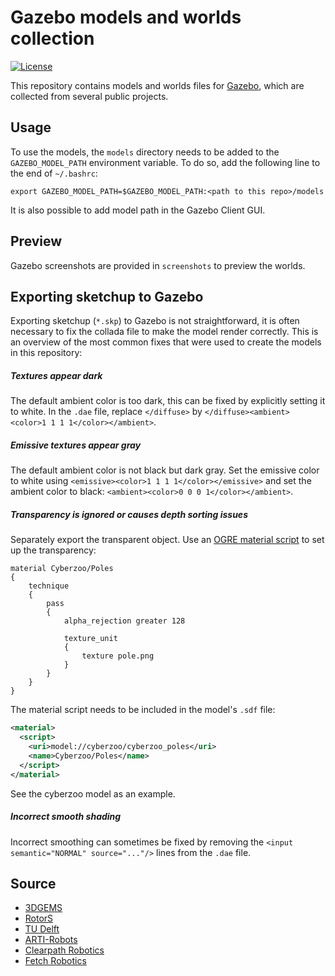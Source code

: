 # Gazebo models and worlds collection
[![License](https://img.shields.io/badge/license-GPLv3-blue)](https://opensource.org/licenses/GPL-3.0)

This repository contains models and worlds files for [Gazebo](http://gazebosim.org/), which are collected from several public projects.

## Usage
To use the models, the `models` directory needs to be added to the `GAZEBO_MODEL_PATH` environment variable. To do so, add the following line to the end of `~/.bashrc`:
```
export GAZEBO_MODEL_PATH=$GAZEBO_MODEL_PATH:<path to this repo>/models
```
It is also possible to add model path in the Gazebo Client GUI.

## Preview
Gazebo screenshots are provided in `screenshots` to preview the worlds.

## Exporting sketchup to Gazebo
Exporting sketchup (`*.skp`) to Gazebo is not straightforward, it is often necessary to fix the collada file to make the model render correctly. This is an overview of the most common fixes that were used to create the models in this repository:

##### Textures appear dark
The default ambient color is too dark, this can be fixed by explicitly setting it to white.  In the `.dae` file, replace `</diffuse>` by `</diffuse><ambient><color>1 1 1 1</color></ambient>`.

##### Emissive textures appear gray
The default ambient color is not black but dark gray. Set the emissive color to white using `<emissive><color>1 1 1 1</color></emissive>` and set the ambient color to black: `<ambient><color>0 0 0 1</color></ambient>`.

##### Transparency is ignored or causes depth sorting issues
Separately export the transparent object. Use an [OGRE material script](https://ogrecave.github.io/ogre/api/1.10/_material-_scripts.html) to set up the transparency:
```
material Cyberzoo/Poles
{
	technique
	{
		pass
		{
			alpha_rejection greater 128
			
			texture_unit
			{
				texture pole.png
			}
		}
	}
}

```
The material script needs to be included in the model's `.sdf` file:
```xml
<material>
  <script>
    <uri>model://cyberzoo/cyberzoo_poles</uri>
    <name>Cyberzoo/Poles</name>
  </script>
</material>
```
See the cyberzoo model as an example.

##### Incorrect smooth shading
Incorrect smoothing can sometimes be fixed by removing the `<input semantic="NORMAL" source="..."/>` lines from the `.dae` file.

## Source
 - [3DGEMS](http://data.nvision2.eecs.yorku.ca/3DGEMS/)
 - [RotorS](https://github.com/ethz-asl/rotors_simulator)
 - [TU Delft](https://github.com/tudelft/gazebo_models)
 - [ARTI-Robots](https://github.com/ARTI-Robots/gazebo_worlds)
 - [Clearpath Robotics](https://github.com/clearpathrobotics/cpr_gazebo)
 - [Fetch Robotics](https://github.com/fetchrobotics/fetch_gazebo)

